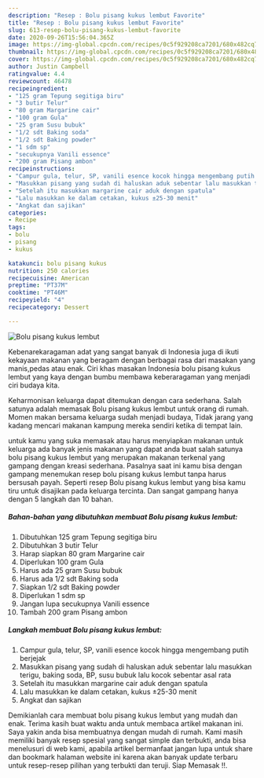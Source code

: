 ```yaml
---
description: "Resep : Bolu pisang kukus lembut Favorite"
title: "Resep : Bolu pisang kukus lembut Favorite"
slug: 613-resep-bolu-pisang-kukus-lembut-favorite
date: 2020-09-26T15:56:04.365Z
image: https://img-global.cpcdn.com/recipes/0c5f929208ca7201/680x482cq70/bolu-pisang-kukus-lembut-foto-resep-utama.jpg
thumbnail: https://img-global.cpcdn.com/recipes/0c5f929208ca7201/680x482cq70/bolu-pisang-kukus-lembut-foto-resep-utama.jpg
cover: https://img-global.cpcdn.com/recipes/0c5f929208ca7201/680x482cq70/bolu-pisang-kukus-lembut-foto-resep-utama.jpg
author: Justin Campbell
ratingvalue: 4.4
reviewcount: 46478
recipeingredient:
- "125 gram Tepung segitiga biru"
- "3 butir Telur"
- "80 gram Margarine cair"
- "100 gram Gula"
- "25 gram Susu bubuk"
- "1/2 sdt Baking soda"
- "1/2 sdt Baking powder"
- "1 sdm sp"
- "secukupnya Vanili essence"
- "200 gram Pisang ambon"
recipeinstructions:
- "Campur gula, telur, SP, vanili esence kocok hingga mengembang putih berjejak"
- "Masukkan pisang yang sudah di haluskan aduk sebentar lalu masukkan terigu, baking soda, BP, susu bubuk lalu kocok sebentar asal rata"
- "Setelah itu masukkan margarine cair aduk dengan spatula"
- "Lalu masukkan ke dalam cetakan, kukus ±25-30 menit"
- "Angkat dan sajikan"
categories:
- Recipe
tags:
- bolu
- pisang
- kukus

katakunci: bolu pisang kukus 
nutrition: 250 calories
recipecuisine: American
preptime: "PT37M"
cooktime: "PT46M"
recipeyield: "4"
recipecategory: Dessert

---
```



![Bolu pisang kukus lembut](https://img-global.cpcdn.com/recipes/0c5f929208ca7201/680x482cq70/bolu-pisang-kukus-lembut-foto-resep-utama.jpg)

Kebenarekaragaman adat yang sangat banyak di Indonesia juga di ikuti kekayaan makanan yang beragam dengan berbagai rasa dari masakan yang manis,pedas atau enak. Ciri khas masakan Indonesia bolu pisang kukus lembut yang kaya dengan bumbu membawa keberaragaman yang menjadi ciri budaya kita.




Keharmonisan keluarga dapat ditemukan dengan cara sederhana. Salah satunya adalah memasak Bolu pisang kukus lembut untuk orang di rumah. Momen makan bersama keluarga sudah menjadi budaya, Tidak jarang yang kadang mencari makanan kampung mereka sendiri ketika di tempat lain.

untuk kamu yang suka memasak atau harus menyiapkan makanan untuk keluarga ada banyak jenis makanan yang dapat anda buat salah satunya bolu pisang kukus lembut yang merupakan makanan terkenal yang gampang dengan kreasi sederhana. Pasalnya saat ini kamu bisa dengan gampang menemukan resep bolu pisang kukus lembut tanpa harus bersusah payah.
Seperti resep Bolu pisang kukus lembut yang bisa kamu tiru untuk disajikan pada keluarga tercinta. Dan sangat gampang hanya dengan 5 langkah dan 10 bahan.


<!--inarticleads1-->

##### Bahan-bahan yang dibutuhkan membuat Bolu pisang kukus lembut:

1. Dibutuhkan 125 gram Tepung segitiga biru
1. Dibutuhkan 3 butir Telur
1. Harap siapkan 80 gram Margarine cair
1. Diperlukan 100 gram Gula
1. Harus ada 25 gram Susu bubuk
1. Harus ada 1/2 sdt Baking soda
1. Siapkan 1/2 sdt Baking powder
1. Diperlukan 1 sdm sp
1. Jangan lupa secukupnya Vanili essence
1. Tambah 200 gram Pisang ambon




<!--inarticleads2-->

##### Langkah membuat  Bolu pisang kukus lembut:

1. Campur gula, telur, SP, vanili esence kocok hingga mengembang putih berjejak
1. Masukkan pisang yang sudah di haluskan aduk sebentar lalu masukkan terigu, baking soda, BP, susu bubuk lalu kocok sebentar asal rata
1. Setelah itu masukkan margarine cair aduk dengan spatula
1. Lalu masukkan ke dalam cetakan, kukus ±25-30 menit
1. Angkat dan sajikan




Demikianlah cara membuat bolu pisang kukus lembut yang mudah dan enak. Terima kasih buat waktu anda untuk membaca artikel makanan ini. Saya yakin anda bisa membuatnya dengan mudah di rumah. Kami masih memiliki banyak resep spesial yang sangat simple dan terbukti, anda bisa menelusuri di web kami, apabila artikel bermanfaat jangan lupa untuk share dan bookmark halaman website ini karena akan banyak update terbaru untuk resep-resep pilihan yang terbukti dan teruji. Siap Memasak !!. 
